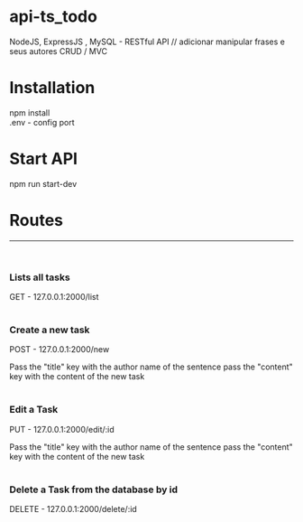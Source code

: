 # api-ts_todo
NodeJS, ExpressJS , MySQL - RESTful API // adicionar manipular frases e seus autores CRUD / MVC

# Installation #

npm install <br/>
.env - config port 

# Start API #

npm run start-dev

# Routes #
<hr />
<br />

### Lists all tasks ###
GET - 127.0.0.1:2000/list
<br /> <br /> 

### Create a new task ###
POST - 127.0.0.1:2000/new

Pass the "title" key with the author name of the sentence
pass the "content" key with the content of the new task
<br /> <br /> 

### Edit a Task ###
PUT - 127.0.0.1:2000/edit/:id

Pass the "title" key with the author name of the sentence
pass the "content" key with the content of the new task
<br /> <br /> 

### Delete a Task from the database by id ###
DELETE - 127.0.0.1:2000/delete/:id
